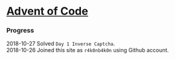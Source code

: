 # [Advent of Code](https://adventofcode.com/)
### Progress

2018-10-27 Solved `Day 1 Inverse Captcha`.  
2018-10-26 Joined this site as `r4k0nb4k0n` using Github account.